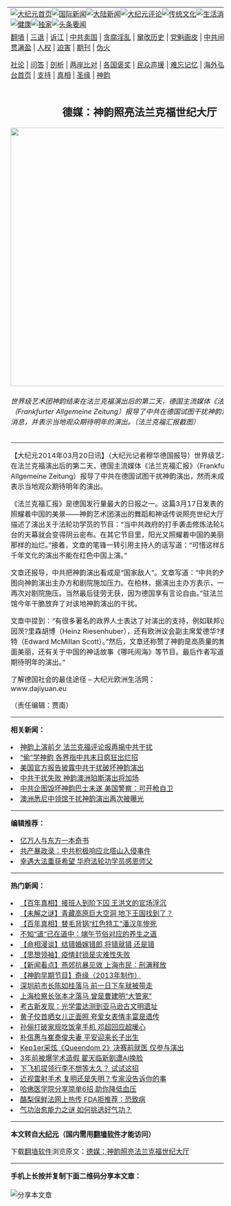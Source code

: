 <a name="1" id="1" target="_blank"></a><span id="1"></span>
<table align=center border="0"><tr><td colspan="2" VALIGN=TOP><a href="https://github.com/jvegqd373/djy/blob/master/gb/nf1351518.md#1"><img src="https://raw.githubusercontent.com/jvegqd373/www/master/t/djy/1.jpg" title="大纪元首页" alt="大纪元首页"></a><a href="https://github.com/jvegqd373/djy/blob/master/gb/n24hr.md#1"><img src="https://raw.githubusercontent.com/jvegqd373/www/master/t/djy/3.jpg" title="国际新闻" alt="国际新闻"></a><a href="https://github.com/jvegqd373/djy/blob/master/gb/nsc413.md#1"><img src="https://raw.githubusercontent.com/jvegqd373/www/master/t/djy/4.jpg" title="大陆新闻" alt="大陆新闻"></a><a href="https://github.com/jvegqd373/djy/blob/master/gb/news392.md#1"><img src="https://raw.githubusercontent.com/jvegqd373/www/master/t/djy/5.jpg" title="大纪元评论" alt="大纪元评论"></a><a href="https://github.com/jvegqd373/djy/blob/master/gb/news2007.md#1"><img src="https://raw.githubusercontent.com/jvegqd373/www/master/t/djy/6.jpg" title="传统文化" alt="传统文化"></a><a href="https://github.com/jvegqd373/djy/blob/master/gb/news2008.md#1"><img src="https://raw.githubusercontent.com/jvegqd373/www/master/t/djy/7.jpg" title="生活消费" alt="生活消费"></a><a href="https://github.com/jvegqd373/djy/blob/master/gb/ncyule.md#1"><img src="https://raw.githubusercontent.com/jvegqd373/www/master/t/djy/8.jpg" title="娱乐休闲" alt="娱乐休闲"></a><a href="https://github.com/jvegqd373/djy/blob/master/gb/nsc1002.md#1"><img src="https://raw.githubusercontent.com/jvegqd373/www/master/t/djy/9.jpg" title="健康" alt="健康"></a><a href="https://github.com/jvegqd373/djy/blob/master/gb/nf6092.md#1"><img src="https://raw.githubusercontent.com/jvegqd373/www/master/t/djy/10a.jpg" title="独家" alt="独家"></a><a href="https://github.com/jvegqd373/djy/blob/master/gb/nf4514.md#1"><img src="https://raw.githubusercontent.com/jvegqd373/www/master/t/djy/12a.jpg" title="头条要闻" alt="头条要闻"></a></td></tr>
<tr><td colspan="2" VALIGN=TOP><a target="_blank" href="https://github.com/jvegqd373/www/blob/master/README.md?zsrh#1">翻墙</a> | <a target="_blank" href="https://github.com/jvegqd373/djy/blob/master/gb/nf5657.md#1">三退</a> | <a target="_blank" href="https://github.com/jvegqd373/djy/blob/master/gb/nf6124.md#1">诉江</a> | <a target="_blank" href="https://github.com/jvegqd373/djy/blob/master/gb/nf1176117.md#1">中共卖国</a> | <a target="_blank" href="https://github.com/jvegqd373/djy/blob/master/gb/nf5773.md#1">贪腐淫乱</a> | <a target="_blank" href="https://github.com/jvegqd373/djy/blob/master/gb/nf1176115.md#1">窜改历史</a> | <a target="_blank" href="https://github.com/jvegqd373/djy/blob/master/gb/nf1176107.md#1">党魁画皮</a> | <a target="_blank" href="https://github.com/jvegqd373/djy/blob/master/gb/nf1320400.md#1">中共间谍</a> | <a target="_blank" href="https://github.com/jvegqd373/djy/blob/master/gb/nf1176114.md#1">破坏传统</a> | <a target="_blank" href="https://github.com/jvegqd373/ntdtv/blob/master/gb/prog447_1.md#1">恶贯满盈</a> | <a target="_blank" href="https://github.com/jvegqd373/djy/blob/master/gb/ncid278.md#1">人权</a> | <a target="_blank" href="https://github.com/jvegqd373/djy/blob/master/gb/nf1176111.md#1">迫害</a> | <a target="_blank" href="https://gitlab.com/szzdlab/mh-qikan/blob/master/README.md#1">期刊</a> | <a target="_blank" href="https://github.com/jvegqd373/djy/blob/master/gb/nf5562.md#1">伪火</a></p><p><a target="_blank" href="https://github.com/jvegqd373/djy/blob/master/gb/9p.md#1">社论</a> | <a target="_blank" href="https://github.com/jvegqd373/djy/blob/master/gb/nf4378.md#1">问答</a> | <a target="_blank" href="https://github.com/jvegqd373/djy/blob/master/gb/nf5792.md#1">剖析</a> | <a target="_blank" href="https://github.com/jvegqd373/djy/blob/master/gb/nf5735.md#1">两岸比对</a> | <a target="_blank" href="https://github.com/jvegqd373/djy/blob/master/gb/nf6119.md#1">各国褒奖</a> | <a target="_blank" href="https://github.com/jvegqd373/djy/blob/master/gb/nf6120.md#1">民众声援</a> | <a target="_blank" href="https://github.com/jvegqd373/djy/blob/master/gb/nf1188594.md#1">难忘记忆</a> | <a target="_blank" href="https://github.com/jvegqd373/djy/blob/master/gb/nf3180.md#1">海外弘传</a> | <a target="_blank" href="https://github.com/jvegqd373/djy/blob/master/gb/nf5410.md#1">万人上访</a> | <a target="_blank" href="https://github.com/jvegqd373/www/blob/master/README.md?zsrh#1">平台首页</a> | <a target="_blank" href="https://github.com/jvegqd373/djy/blob/master/gb/nf4386.md#1">支持</a> | <a target="_blank" href="https://github.com/jvegqd373/djy/blob/master/gb/nf4389.md#1">真相</a> | <a target="_blank" href="https://github.com/jvegqd373/djy/blob/master/gb/nf5790.md#1">圣缘</a> | <a target="_blank" href="https://github.com/jvegqd373/djy/blob/master/gb/nf4786.md#1">神韵</a></td></tr>
<tr><td VALIGN=TOP width="626"><h2 align=center>德媒：神韵照亮法兰克福世纪大厅</h2>
<img width="600" src="https://i.epochtimes.com/assets/uploads/2014/03/1403200926182133-600x400.jpg" />
<h6>世界级艺术团神韵结束在法兰克福演出后的第二天，德国主流媒体《法兰克福汇报》（Frankfurter Allgemeine Zeitung）报导了中共在德国试图干扰神韵演出未成功的消息，并表示当地观众期待明年的演出。（法兰克福汇报截图）
</h6>
<hr>
	<p>【大纪元2014年03月20日讯】（大纪元记者穆华德国报导）世界级艺术团神韵结束在<ahref="https://github.com/jvegqd373/djy/blob/master/gb/tag/%E6%B3%95%E5%85%B0%E5%85%8B%E7%A6%8F.md#1">法兰克福</a>演出后的第二天，德国主流媒体《法兰克福汇报》（Frankfurter Allgemeine Zeitung）报导了中共在德国试图干扰神韵演出，然而未成功的消息，并表示当地观众期待明年的演出。</p>
<p>《<ahref="https://github.com/jvegqd373/djy/blob/master/gb/tag/%E6%B3%95%E5%85%B0%E5%85%8B%E7%A6%8F.md#1">法兰克福</a>汇报》是德国发行量最大的日报之一。这篇3月17日发表的，题为《阳光照耀着中国的美景——神韵艺术团演出的舞蹈和神话传说照亮世纪大厅》的文章开篇描述了演出关于法轮功学员的节目：“当中共政府的打手袭击修炼法轮功的好人时，舞台的天幕就会变得阴云密布。在其它节目里，阳光又照耀着中国的美丽风景，而且是那样的灿烂。”接着，文章的笔锋一转引用主持人的话写道：“可惜这样反映真正中国五千年文化的演出不能在红色中国上演。”</p>
<p>文章还报导，中共把神韵演出看成是“国家敌人”。文章写道：“中共的外交人员一直试图向神韵演出主办方和剧院施加压力。在柏林，据演出主办方表示，一位使馆官员就再次对剧院施压。当然最后徒劳无获，因为德国享有言论自由。”驻法兰克福中共领使馆今年干脆放弃了对该地神韵演出的干扰。</p>
<p>文章中提到：“有很多著名的政界人士表达了对演出的支持，例如联邦议院名誉主席海因茨?里森胡博（Heinz Riesenhuber），还有欧洲议会副主席爱德华?麦克米兰?史考特（Edward McMillan Scott）。”然后，文章还称赞了神韵是高质量的舞蹈秀，舞台画面美丽，还有关于中国的神话故事《哪吒闹海》等节目。最后作者写道：“人们高兴地期待明年的演出。”</p>
<p>了解德国社会的最佳途径 &#8211; 大纪元欧洲生活网：<br />www.dajiyuan.eu</p>
<p>（责任编辑：贾南）</p>
	
<hr>


<strong>相关新闻：</strong>
<li><a href="https://github.com/jvegqd373/djy/blob/master/gb/13/3/29/n3834158.md#1">神韵上演前夕 法兰克福评论报再揭中共干扰</a></li>
<li><a href="https://github.com/jvegqd373/djy/blob/master/gb/13/5/2/n3860784.md#1">“偷”学神韵 各界指中共末日疯狂出烂招</a></li>
<li><a href="https://github.com/jvegqd373/djy/blob/master/gb/13/5/24/n3878223.md#1">美国官方报告披露中共干扰破坏神韵演出</a></li>
<li><a href="https://github.com/jvegqd373/djy/blob/master/gb/14/3/2/n4095769.md#1">中共干扰失败 神韵澳洲珀斯演出将加场</a></li>
<li><a href="https://github.com/jvegqd373/djy/blob/master/gb/14/3/5/n4098101.md#1">中共企图毁坏神韵巴士未遂 美国警察：可开枪自卫</a></li>
<li><a href="https://github.com/jvegqd373/djy/blob/master/gb/14/3/12/n4104154.md#1">澳洲悉尼中领馆干扰神韵演出再次被曝光</a></li>
<hr>


<strong>编辑推荐：</strong>
<li><a href="https://github.com/ychojm359/djy/blob/master/gb/17/5/26/n9191512.md?dfh#1" target="_blank">亿万人与东方一本奇书</a></li><li><a href="https://github.com/tsiac2612/djy/blob/master/gb/19/8/10/n11444363.md#1" target="_blank">共产暴政录：中共积极响应北塔山入侵事件</a></li><li><a href="https://github.com/tsiac2612/djy/blob/master/gb/19/5/6/n11236766.md#1" target="_blank">幸遇大法重获希望 华府法轮功学员感恩师父</a></li>
<hr>

<strong>热门新闻：</strong>
<li><a href="https://github.com/jvegqd373/djy/blob/master/gb/22/1/14/n13505150.md#1">【百年真相】接班人到阶下囚 王洪文的官场浮沉</a></li>
<li><a href="https://github.com/jvegqd373/djy/blob/master/gb/22/5/26/n13746194.md#1">【未解之谜】青藏高原巨大空洞 地下王国找到了？</a></li>
<li><a href="https://github.com/jvegqd373/djy/blob/master/gb/22/5/12/n13734778.md#1">【百年真相】替毛背锅“红色特工”潘汉年惨死</a></li>
<li><a href="https://github.com/jvegqd373/djy/blob/master/gb/22/5/16/n13738416.md#1">不知“道”已在道中：端午节俗对应的养生之道</a></li>
<li><a href="https://github.com/jvegqd373/djy/blob/master/gb/22/5/25/n13744617.md#1">【命相漫谈】结错婚嫁错郎 将错就错 还是错</a></li>
<li><a href="https://github.com/jvegqd373/djy/blob/master/gb/22/4/22/n13717832.md#1">【思想领袖】疫情封锁是灾难性失败</a></li>
<li><a href="https://github.com/jvegqd373/djy/blob/master/gb/22/6/1/n13750246.md#1">【新闻看点】燕郊抗暴见效 上海市民：刑满释放</a></li>
<li><a href="https://github.com/jvegqd373/djy/blob/master/gb/22/6/2/n13751241.md#1">【神韵早期节目】奇缘（2013年制作）</a></li>
<li><a href="https://github.com/jvegqd373/djy/blob/master/gb/22/6/1/n13749726.md#1">深圳前市长陈如桂落马 前一日下车就被带走</a></li>
<li><a href="https://github.com/jvegqd373/djy/blob/master/gb/22/6/1/n13750240.md#1">上海检察长张本才落马 曾是曹建明“大管家”</a></li>
<li><a href="https://github.com/jvegqd373/djy/blob/master/gb/22/6/1/n13749677.md#1">考古新发现：光学雷达测到亚马逊古文明遗址</a></li>
<li><a href="https://github.com/jvegqd373/djy/blob/master/gb/22/5/31/n13749596.md#1">黄子佼首晒女儿正面照 夸爱女表情丰富是遗传</a></li>
<li><a href="https://github.com/jvegqd373/djy/blob/master/gb/22/6/1/n13750412.md#1">孙俪打破家规吃饭拿手机 邓超回应超暖心</a></li>
<li><a href="https://github.com/jvegqd373/djy/blob/master/gb/22/5/31/n13749276.md#1">朴信惠与崔泰俊夫妻 平安迎来长子出生</a></li>
<li><a href="https://github.com/jvegqd373/djy/blob/master/gb/22/6/2/n13750800.md#1">Kep1er采炫《Queendom 2》决赛前就医 仅参与演出</a></li>
<li><a href="https://github.com/jvegqd373/djy/blob/master/gb/22/5/31/n13749545.md#1">3年前被爆学术造假 翟天临新剧遭AI换脸</a></li>
<li><a href="https://github.com/jvegqd373/djy/blob/master/gb/22/5/31/n13749197.md#1">下飞机提领行李不想等太久？ 试试这招</a></li>
<li><a href="https://github.com/jvegqd373/djy/blob/master/gb/22/5/23/n13743682.md#1">近视雷射手术 复明还是失明？专家没告诉你的事</a></li>
<li><a href="https://github.com/jvegqd373/djy/blob/master/gb/22/5/31/n13749096.md#1">哈佛医学院分享简单6招 助你降低血压</a></li>
<li><a href="https://github.com/jvegqd373/djy/blob/master/gb/22/6/1/n13750376.md#1">酪梨保鲜法网上热传 FDA拒推荐：恐致病</a></li>
<li><a href="https://github.com/jvegqd373/djy/blob/master/gb/22/5/31/n13749221.md#1">气功治愈能力之谜 如何挑选好气功？</a></li>
<hr>

<strong>本文转自<a href="https://www.epochtimes.com">大纪元</a>（国内需用<a href="https://github.com/jvegqd373/www/blob/master/README.md#8">翻墙软件</a>才能访问）</strong><p>下载<a href="https://github.com/jvegqd373/www/blob/master/README.md#8">翻墙软件</a>浏览原文：<a href="https://www.epochtimes.com/gb/14/3/20/n4111385.htm">德媒：神韵照亮法兰克福世纪大厅</a></p><hr>

<strong>手机上长按并复制下面二维码分享本文章：</strong><br><br><img src="https://chart.apis.google.com/chart?cht=qr&chs=240x240&choe=UTF-8&chld=M|2&chl=https://github.com/jvegqd373/djy/blob/master/gb/14/3/20/n4111385.md%231" title="分享本文章"></td><td VALIGN=TOP><a href="https://github.com/jvegqd373/djy/blob/master/gb/16/1/21/n4622075.md?dfh#1" target="_blank"><img src="https://raw.githubusercontent.com/jvegqd373/djy/master/gb/300/wei-f1.jpg" title="中共的伪火骗局"  alt="中共的伪火骗局"></a><br><a href="https://github.com/jvegqd373/www/blob/master/README.md?dfh#9" target="_blank"><img src="https://raw.githubusercontent.com/jvegqd373/djy/master/gb/300/yong-h.jpg" title="永恒的见证"  alt="永恒的见证"></a><br><a href="https://github.com/jvegqd373/djy/blob/master/gb/13/9/29/n3974789.md?dfh#1" target="_blank"><img src="https://raw.githubusercontent.com/jvegqd373/djy/master/gb/300/shang-lnz.jpg" title="善良女子被中共投男牢"  alt="善良女子被中共投男牢"></a><br><a href="https://github.com/jvegqd373/djy/blob/master/gb/16/3/16/n4663449.md?dfh#1" target="_blank"><img src="https://raw.githubusercontent.com/jvegqd373/djy/master/gb/300/huo-z3.jpg" title="警卫目击活摘器官"  alt="警卫目击活摘器官"></a><br><a href="https://github.com/jvegqd373/djy/blob/master/gb/16/8/7/n8177641.md?dfh#1" target="_blank"><img src="https://raw.githubusercontent.com/jvegqd373/djy/master/gb/300/huo-z4.jpg" title="证人描述活摘恐怖"  alt="证人描述活摘恐怖"></a><br><a href="https://github.com/jvegqd373/djy/blob/master/gb/10/4/19/n2881569.md?dfh#1" target="_blank"><img src="https://raw.githubusercontent.com/jvegqd373/djy/master/gb/300/huo-z1.jpg" title="揭开活摘器官黑幕"  alt="揭开活摘器官黑幕"></a><br><a href="https://github.com/jvegqd373/djy/blob/master/gb/10/11/7/n3077476.md?dfh#1" target="_blank"><img src="https://raw.githubusercontent.com/jvegqd373/djy/master/gb/300/ma-ks.jpg" title="马克思的成魔之路"  alt="马克思的成魔之路"></a><br><a href="https://github.com/jvegqd373/djy/blob/master/gb/14/6/9/n4173977.md?dfh#1" target="_blank"><img src="https://raw.githubusercontent.com/jvegqd373/djy/master/gb/300/chang-zs.jpg" title="藏字石 蕴天机"  alt="藏字石 蕴天机"></a><br><a href="https://github.com/jvegqd373/djy/blob/master/gb/18/5/10/n10381511.md?dfh#1" target="_blank"><img src="https://raw.githubusercontent.com/jvegqd373/djy/master/gb/300/st1.jpg" title="关注三亿人三退"  alt="关注三亿人三退"></a><br><a href="https://github.com/jvegqd373/djy/blob/master/gb/18/3/21/n10237682.md?dfh#1" target="_blank"><img src="https://raw.githubusercontent.com/jvegqd373/djy/master/gb/300/jie-t.jpg" title="解体中共复兴中华"  alt="解体中共复兴中华"></a><br><a href="https://github.com/jvegqd373/djy/blob/master/gb/9/2/9/n2422991.md?dfh#1" target="_blank"><img src="https://raw.githubusercontent.com/jvegqd373/djy/master/gb/300/gao-zs.jpg" title="中共迫害良心律师"  alt="中共迫害良心律师"></a><br><a href="https://github.com/jvegqd373/djy/blob/master/gb/18/12/9/n10900044.md?dfh#1" target="_blank"><img src="https://raw.githubusercontent.com/jvegqd373/djy/master/gb/300/sj1.jpg" title="三百多万人举报江泽民"  alt="三百多万人举报江泽民"></a><br><a href="https://github.com/jvegqd373/djy/blob/master/gb/18/8/28/n10672014.md?dfh#1" target="_blank"><img src="https://raw.githubusercontent.com/jvegqd373/djy/master/gb/300/sj2.jpg" title="这些官员为何起诉江泽民"  alt="这些官员为何起诉江泽民"></a><br><a href="https://github.com/jvegqd373/djy/blob/master/gb/8/12/18/n2367165.md?dfh#1" target="_blank"><img src="https://raw.githubusercontent.com/jvegqd373/djy/master/gb/300/liangan.jpg" title="海峡两岸的强烈对比"  alt="海峡两岸的强烈对比"></a><br><a href="https://github.com/jvegqd373/djy/blob/master/gb/15/12/10/n4593139.md?dfh#1" target="_blank"><img src="https://raw.githubusercontent.com/jvegqd373/djy/master/gb/300/jia-ndzl.jpg" title="加拿大总理的贺信"  alt="加拿大总理的贺信"></a><br><a href="https://github.com/jvegqd373/djy/blob/master/gb/11/6/17/n3289382.md?dfh#1" target="_blank"><img src="https://raw.githubusercontent.com/jvegqd373/djy/master/gb/300/xiao-wd.jpg" title="探寻真相兼听则明"  alt="探寻真相兼听则明"></a><br><a href="https://github.com/jvegqd373/djy/blob/master/gb/18/10/27/n10812623.md?dfh#1" target="_blank"><img src="https://raw.githubusercontent.com/jvegqd373/djy/master/gb/300/yindu.jpg" title="印度媒体报道东方"  alt="印度媒体报道东方"></a><br><a href="https://github.com/jvegqd373/djy/blob/master/gb/18/6/9/n10469652.md?dfh#1" target="_blank"><img src="https://raw.githubusercontent.com/jvegqd373/djy/master/gb/300/xie-j.jpg" title="不一样的海外校园"  alt="不一样的海外校园"></a><br><a href="https://github.com/jvegqd373/djy/blob/master/gb/7/4/5/n1669415.md?dfh#1" target="_blank"><img src="https://raw.githubusercontent.com/jvegqd373/djy/master/gb/300/li-up.jpg" title="从大师到徒弟的传奇"  alt="从大师到徒弟的传奇"></a><br><a href="https://github.com/jvegqd373/djy/blob/master/gb/17/5/26/n9191512.md?dfh#1" target="_blank"><img src="https://raw.githubusercontent.com/jvegqd373/djy/master/gb/300/zfl2.jpg" title="亿万人与东方一本奇书"  alt="亿万人与东方一本奇书"></a><br><a href="https://github.com/jvegqd373/djy/blob/master/gb/13/11/27/n4020290.md?dfh#1" target="_blank"><img src="https://raw.githubusercontent.com/jvegqd373/djy/master/gb/300/zhen-h.jpg" title="大陆见不到的震撼场面"  alt="大陆见不到的震撼场面"></a><br><a href="https://github.com/jvegqd373/djy/blob/master/gb/15/7/17/n4482910.md?dfh#1" target="_blank"><img src="https://raw.githubusercontent.com/jvegqd373/djy/master/gb/300/dalu-sk.jpg" title="人心向善 大陆当初盛况"  alt="人心向善 大陆当初盛况"></a><br><a href="https://github.com/jvegqd373/djy/blob/master/gb/19/1/5/n10955468.md?dfh#1" target="_blank"><img src="https://raw.githubusercontent.com/jvegqd373/djy/master/gb/300/zfl1.jpg" title="追寻真理 这书讲什么"  alt="追寻真理 这书讲什么"></a><br><a href="https://github.com/jvegqd373/www/blob/master/README.md?dfh#1" target="_blank"><img src="https://raw.githubusercontent.com/jvegqd373/djy/master/gb/300/fq1.jpg" title="下载免费翻墙软件"  alt="下载免费翻墙软件"></a><br></td></tr></table>
